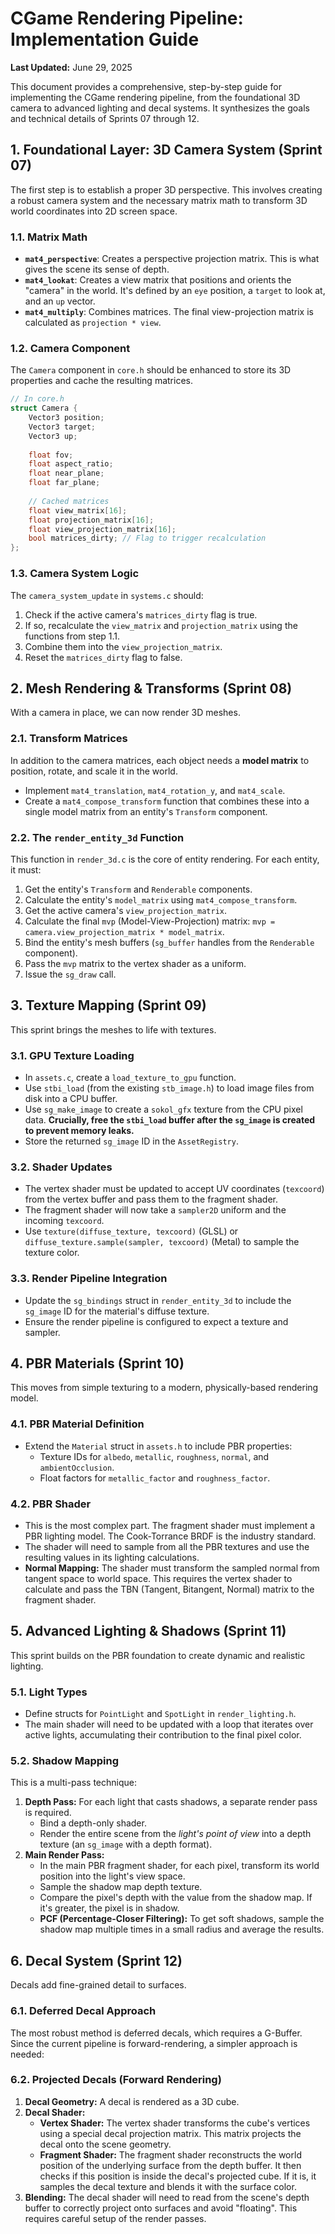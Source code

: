 # CGame Rendering Pipeline: Implementation Guide

**Last Updated:** June 29, 2025

This document provides a comprehensive, step-by-step guide for implementing the CGame rendering pipeline, from the foundational 3D camera to advanced lighting and decal systems. It synthesizes the goals and technical details of Sprints 07 through 12.

## 1. Foundational Layer: 3D Camera System (Sprint 07)

The first step is to establish a proper 3D perspective. This involves creating a robust camera system and the necessary matrix math to transform 3D world coordinates into 2D screen space.

### 1.1. Matrix Math

-   **`mat4_perspective`**: Creates a perspective projection matrix. This is what gives the scene its sense of depth.
-   **`mat4_lookat`**: Creates a view matrix that positions and orients the "camera" in the world. It's defined by an `eye` position, a `target` to look at, and an `up` vector.
-   **`mat4_multiply`**: Combines matrices. The final view-projection matrix is calculated as `projection * view`.

### 1.2. Camera Component

The `Camera` component in `core.h` should be enhanced to store its 3D properties and cache the resulting matrices.

```c
// In core.h
struct Camera {
    Vector3 position;
    Vector3 target;
    Vector3 up;
    
    float fov;
    float aspect_ratio;
    float near_plane;
    float far_plane;
    
    // Cached matrices
    float view_matrix[16];
    float projection_matrix[16];
    float view_projection_matrix[16];
    bool matrices_dirty; // Flag to trigger recalculation
};
```

### 1.3. Camera System Logic

The `camera_system_update` in `systems.c` should:
1.  Check if the active camera's `matrices_dirty` flag is true.
2.  If so, recalculate the `view_matrix` and `projection_matrix` using the functions from step 1.1.
3.  Combine them into the `view_projection_matrix`.
4.  Reset the `matrices_dirty` flag to false.

## 2. Mesh Rendering & Transforms (Sprint 08)

With a camera in place, we can now render 3D meshes.

### 2.1. Transform Matrices

In addition to the camera matrices, each object needs a **model matrix** to position, rotate, and scale it in the world.

-   Implement `mat4_translation`, `mat4_rotation_y`, and `mat4_scale`.
-   Create a `mat4_compose_transform` function that combines these into a single model matrix from an entity's `Transform` component.

### 2.2. The `render_entity_3d` Function

This function in `render_3d.c` is the core of entity rendering. For each entity, it must:
1.  Get the entity's `Transform` and `Renderable` components.
2.  Calculate the entity's `model_matrix` using `mat4_compose_transform`.
3.  Get the active camera's `view_projection_matrix`.
4.  Calculate the final `mvp` (Model-View-Projection) matrix: `mvp = camera.view_projection_matrix * model_matrix`.
5.  Bind the entity's mesh buffers (`sg_buffer` handles from the `Renderable` component).
6.  Pass the `mvp` matrix to the vertex shader as a uniform.
7.  Issue the `sg_draw` call.

## 3. Texture Mapping (Sprint 09)

This sprint brings the meshes to life with textures.

### 3.1. GPU Texture Loading

-   In `assets.c`, create a `load_texture_to_gpu` function.
-   Use `stbi_load` (from the existing `stb_image.h`) to load image files from disk into a CPU buffer.
-   Use `sg_make_image` to create a `sokol_gfx` texture from the CPU pixel data. **Crucially, free the `stbi_load` buffer after the `sg_image` is created to prevent memory leaks.**
-   Store the returned `sg_image` ID in the `AssetRegistry`.

### 3.2. Shader Updates

-   The vertex shader must be updated to accept UV coordinates (`texcoord`) from the vertex buffer and pass them to the fragment shader.
-   The fragment shader will now take a `sampler2D` uniform and the incoming `texcoord`.
-   Use `texture(diffuse_texture, texcoord)` (GLSL) or `diffuse_texture.sample(sampler, texcoord)` (Metal) to sample the texture color.

### 3.3. Render Pipeline Integration

-   Update the `sg_bindings` struct in `render_entity_3d` to include the `sg_image` ID for the material's diffuse texture.
-   Ensure the render pipeline is configured to expect a texture and sampler.

## 4. PBR Materials (Sprint 10)

This moves from simple texturing to a modern, physically-based rendering model.

### 4.1. PBR Material Definition

-   Extend the `Material` struct in `assets.h` to include PBR properties:
    -   Texture IDs for `albedo`, `metallic`, `roughness`, `normal`, and `ambientOcclusion`.
    -   Float factors for `metallic_factor` and `roughness_factor`.

### 4.2. PBR Shader

-   This is the most complex part. The fragment shader must implement a PBR lighting model. The Cook-Torrance BRDF is the industry standard.
-   The shader will need to sample from all the PBR textures and use the resulting values in its lighting calculations.
-   **Normal Mapping:** The shader must transform the sampled normal from tangent space to world space. This requires the vertex shader to calculate and pass the TBN (Tangent, Bitangent, Normal) matrix to the fragment shader.

## 5. Advanced Lighting & Shadows (Sprint 11)

This sprint builds on the PBR foundation to create dynamic and realistic lighting.

### 5.1. Light Types

-   Define structs for `PointLight` and `SpotLight` in `render_lighting.h`.
-   The main shader will need to be updated with a loop that iterates over active lights, accumulating their contribution to the final pixel color.

### 5.2. Shadow Mapping

This is a multi-pass technique:
1.  **Depth Pass:** For each light that casts shadows, a separate render pass is required.
    -   Bind a depth-only shader.
    -   Render the entire scene from the *light's point of view* into a depth texture (an `sg_image` with a depth format).
2.  **Main Render Pass:**
    -   In the main PBR fragment shader, for each pixel, transform its world position into the light's view space.
    -   Sample the shadow map depth texture.
    -   Compare the pixel's depth with the value from the shadow map. If it's greater, the pixel is in shadow.
    -   **PCF (Percentage-Closer Filtering):** To get soft shadows, sample the shadow map multiple times in a small radius and average the results.

## 6. Decal System (Sprint 12)

Decals add fine-grained detail to surfaces.

### 6.1. Deferred Decal Approach

The most robust method is deferred decals, which requires a G-Buffer. Since the current pipeline is forward-rendering, a simpler approach is needed:

### 6.2. Projected Decals (Forward Rendering)

1.  **Decal Geometry:** A decal is rendered as a 3D cube.
2.  **Decal Shader:**
    -   **Vertex Shader:** The vertex shader transforms the cube's vertices using a special decal projection matrix. This matrix projects the decal onto the scene geometry.
    -   **Fragment Shader:** The fragment shader reconstructs the world position of the underlying surface from the depth buffer. It then checks if this position is inside the decal's projected cube. If it is, it samples the decal texture and blends it with the surface color.
3.  **Blending:** The decal shader will need to read from the scene's depth buffer to correctly project onto surfaces and avoid "floating". This requires careful setup of the render passes.
